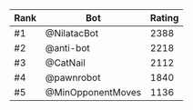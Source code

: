 Rank|Bot|Rating
---|---|---
#1|@NilatacBot|2388
#2|@anti-bot|2218
#3|@CatNail|2112
#4|@pawnrobot|1840
#5|@MinOpponentMoves|1136

